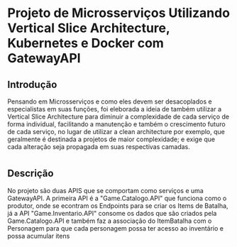 # Projeto de Microsserviços Utilizando Vertical Slice Architecture, Kubernetes e Docker com GatewayAPI
## Introdução
Pensando em Microsserviços e como eles devem ser desacoplados e especialistas em suas funções, foi eleborada a ideia de também utilizar a Vertical Slice Architecture para
diminuir a complexidade de cada serviço de forma individual, facilitando a manutenção e também o crescimento futuro de cada serviço, no lugar de utilizar a 
clean architecture por exemplo, que geralmente é destinada a projetos de maior complexidade; e exige que cada alteração seja propagada em suas respectivas camadas.
#
## Descrição
No projeto são duas APIS que se comportam como serviços e uma GatewayAPI. A primeira API é a "Game.Catalogo.API" que funciona como o produtor, onde se econtram os Endpoints para se criar os Items de Batalha,
já a API "Game.Inventario.API" consome os dados que são criados pela Game.Catalogo.API e também faz a associação do ItemBatalha com o Personagem para que cada personagem possa ter acesso ao inventário e possa 
acumular itens 
